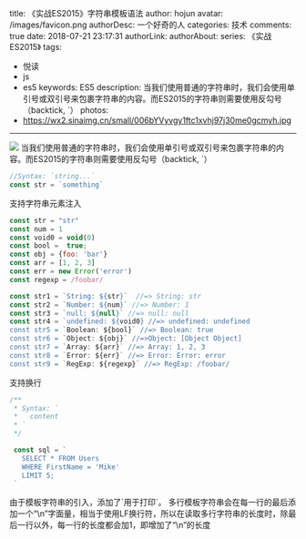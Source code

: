 title: 《实战ES2015》字符串模板语法
author: hojun
avatar: /images/favicon.png
authorDesc: 一个好奇的人
categories: 技术
comments: true
date: 2018-07-21 23:17:31
authorLink:
authorAbout:
series: 《实战ES2015》
tags:
 - 悦读
 - js
 - es5
keywords: ES5
description: 当我们使用普通的字符串时，我们会使用单引号或双引号来包裹字符串的内容。而ES2015的字符串则需要使用反勾号（backtick, `）
photos:
 - https://wx2.sinaimg.cn/small/006bYVyvgy1ftc1xvhj97j30me0gcmyh.jpg
---
![](https://wx2.sinaimg.cn/large/006bYVyvgy1ftc1xvhj97j30me0gcmyh.jpg)
当我们使用普通的字符串时，我们会使用单引号或双引号来包裹字符串的内容。而ES2015的字符串则需要使用反勾号（backtick, `）
```js
//Syntax: `string...`
const str = `something`
```
支持字符串元素注入
```js
const str = "str"
const num = 1
const void0 = void(0)
const bool =  true;
const obj = {foo: 'bar'}
const arr = [1, 2, 3]
const err = new Error('error')
const regexp = /foobar/

const str1 = `String: ${str}`  //=> String: str
const str2 = `Number: ${num}` //=> Number: 1
const str3 = `null: ${null}` //=> null: null
const str4 = `undefined: ${void0} //=> undefined: undefined
const str5 = `Boolean: ${bool}` //=> Boolean: true
const str6 = `Object: ${obj}` //=>Object: [Object Object]
const str7 = `Array: ${arr}` //=> Array: 1, 2, 3
const str8 = `Error: ${err}` //=> Error: Error: error
const str9 = `RegExp: ${regexp}` //=> RegExp: /foobar/
```
支持换行
```js
/**
 * Syntax: `
 *   content
 * `
 */

 const sql = `
   SELECT * FROM Users
   WHERE FirstName = 'Mike'
   LIMIT 5;
 `
```
 由于模板字符串的引入，添加了\`用于打印`。
 多行模板字符串会在每一行的最后添加一个“\n”字面量，相当于使用LF换行符，所以在读取多行字符串的长度时，除最后一行以外，每一行的长度都会加1，即增加了“\n”的长度